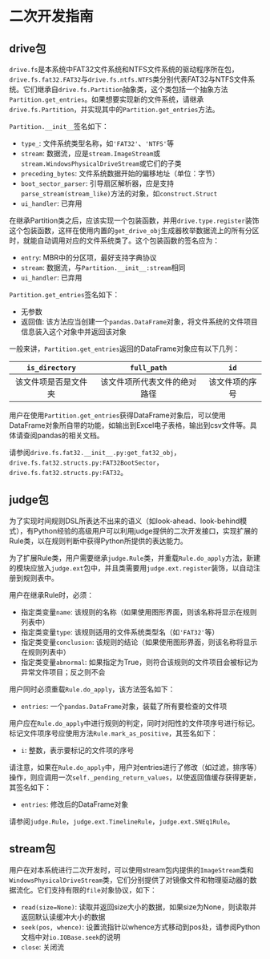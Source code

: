 
二次开发指南
====

drive包
----

`drive.fs`是本系统中FAT32文件系统和NTFS文件系统的驱动程序所在包，`drive.fs.fat32.FAT32`与`drive.fs.ntfs.NTFS`类分别代表FAT32与NTFS文件系统。它们继承自`drive.fs.Partition`抽象类，这个类包括一个抽象方法`Partition.get_entries`。如果想要实现新的文件系统，请继承`drive.fs.Partition`，并实现其中的`Partition.get_entries`方法。

`Partition.__init__`签名如下：
* `type_`: 文件系统类型名称，如`'FAT32'`、`'NTFS'`等
* `stream`: 数据流，应是`stream.ImageStream`或`stream.WindowsPhysicalDriveStream`或它们的子类
* `preceding_bytes`: 文件系统数据开始的偏移地址（单位：字节）
* `boot_sector_parser`: 引导扇区解析器，应是支持`parse_stream(stream_like)`方法的对象，如`construct.Struct`
* `ui_handler`: 已弃用

在继承Partition类之后，应该实现一个包装函数，并用`drive.type.register`装饰这个包装函数，这样在使用内置的`get_drive_obj`生成器枚举数据流上的所有分区时，就能自动调用对应的文件系统类了。这个包装函数的签名应为：
* `entry`: MBR中的分区项，最好支持字典协议
* `stream`: 数据流，与`Partition.__init__:stream`相同
* `ui_handler`: 已弃用

`Partition.get_entries`签名如下：
* 无参数
* 返回值: 该方法应当创建一个`pandas.DataFrame`对象，将文件系统的文件项目信息装入这个对象中并返回该对象

一般来讲，`Partition.get_entries`返回的DataFrame对象应有以下几列：

|`is_directory`  |`full_path`           |`id`       |
|:--------------:|:--------------------:|:---------:|
|该文件项是否是文件夹|该文件项所代表文件的绝对路径|该文件项的序号|

用户在使用`Partition.get_entries`获得DataFrame对象后，可以使用DataFrame对象所自带的功能，如输出到Excel电子表格，输出到csv文件等。具体请查阅pandas的相关文档。

请参阅`drive.fs.fat32.__init__.py:get_fat32_obj`，`drive.fs.fat32.structs.py:FAT32BootSector`，`drive.fs.fat32.structs.py:FAT32`。


judge包
----

为了实现时间规则DSL所表达不出来的语义（如look-ahead、look-behind模式），有Python经验的高级用户可以利用judge提供的二次开发接口，实现扩展的Rule类，以在规则判断中获得Python所提供的表达能力。

为了扩展Rule类，用户需要继承`judge.Rule`类，并重载`Rule.do_apply`方法，新建的模块应放入`judge.ext`包中，并且类需要用`judge.ext.register`装饰，以自动注册到规则表中。

用户在继承Rule时，必须：
* 指定类变量`name`: 该规则的名称（如果使用图形界面，则该名称将显示在规则列表中）
* 指定类变量`type`: 该规则适用的文件系统类型名（如`'FAT32'`等）
* 指定类变量`conclusion`: 该规则的结论（如果使用图形界面，则该名称将显示在规则列表中）
* 指定类变量`abnormal`: 如果指定为True，则符合该规则的文件项目会被标记为异常文件项目；反之则不会

用户同时必须重载`Rule.do_apply`，该方法签名如下：
* `entries`: 一个`pandas.DataFrame`对象，装载了所有要检查的文件项

用户应在`Rule.do_apply`中进行规则的判定，同时对阳性的文件项序号进行标记。标记文件项序号应使用方法`Rule.mark_as_positive`，其签名如下：
* `i`: 整数，表示要标记的文件项的序号

请注意，如果在`Rule.do_apply`中，用户对entries进行了修改（如过滤，排序等）操作，则应调用一次`self._pending_return_values`，以使返回值缓存获得更新，其签名如下：
* `entries`: 修改后的DataFrame对象

请参阅`judge.Rule`，`judge.ext.TimelineRule`，`judge.ext.SNEq1Rule`。

stream包
----

用户在对本系统进行二次开发时，可以使用stream包内提供的`ImageStream`类和`WindowsPhysicalDriveStream`类，它们分别提供了对镜像文件和物理驱动器的数据流化。它们支持有限的`file`对象协议，如下：
* `read(size=None)`: 读取并返回size大小的数据，如果size为None，则读取并返回默认读缓冲大小的数据
* `seek(pos, whence)`: 设置流指针以whence方式移动到pos处，请参阅Python文档中对`io.IOBase.seek`的说明
* `close`: 关闭流



